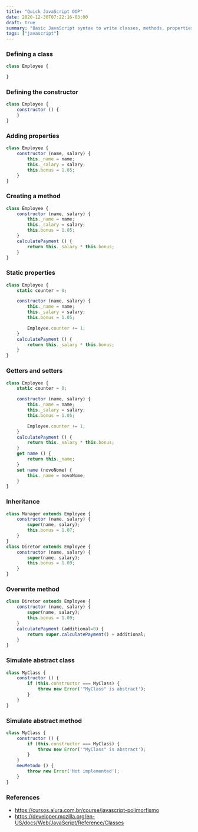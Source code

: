 ```yaml
---
title: "Quick JavaScript OOP"
date: 2020-12-30T07:22:16-03:00
draft: true
summary: "Basic JavaScript syntax to write classes, methods, properties and inheritance"
tags: ["javascript"]
---
```



### Defining a class

```js
class Employee {

}
```


### Defining the constructor

```js
class Employee {
    constructor () {
    }
}
```


### Adding properties

```js
class Employee {
    constructor (name, salary) {
        this._name = name;
        this._salary = salary;
        this.bonus = 1.05;
    }
}
```


### Creating a method

```js
class Employee {
    constructor (name, salary) {
        this._name = name;
        this._salary = salary;
        this.bonus = 1.05;
    }
    calculatePayment () {
        return this._salary * this.bonus;
    }
}
```


### Static properties

```js
class Employee {
    static counter = 0;

    constructor (name, salary) {
        this._name = name;
        this._salary = salary;
        this.bonus = 1.05;

        Employee.counter += 1;
    }
    calculatePayment () {
        return this._salary * this.bonus;
    }
}
```


### Getters and setters

```js
class Employee {
    static counter = 0;

    constructor (name, salary) {
        this._name = name;
        this._salary = salary;
        this.bonus = 1.05;

        Employee.counter += 1;
    }
    calculatePayment () {
        return this._salary * this.bonus;
    }
    get name () {
        return this._name;
    }
    set name (novoNome) {
        this._name = novoNome;
    }
}
```


### Inheritance

```js
class Manager extends Employee {
    constructor (name, salary) {
        super(name, salary);
        this.bonus = 1.07;
    }
}
class Diretor extends Employee {
    constructor (name, salary) {
        super(name, salary);
        this.bonus = 1.09;
    }
}

```


### Overwrite method

```js
class Diretor extends Employee {
    constructor (name, salary) {
        super(name, salary);
        this.bonus = 1.09;
    }
    calculatePayment (additional=0) {
        return super.calculatePayment() + additional;
    }
}
```


### Simulate abstract class

```js
class MyClass {
    constructor () {
        if (this.constructor === MyClass) {
            throw new Error('"MyClass" is abstract');
        }
    }
}
```


### Simulate abstract method

```js
class MyClass {
    constructor () {
        if (this.constructor === MyClass) {
            throw new Error('"MyClass" is abstract');
        }
    }
    meuMetodo () {
        throw new Error('Not implemented');
    }
}
```


### References

* https://cursos.alura.com.br/course/javascript-polimorfismo
* https://developer.mozilla.org/en-US/docs/Web/JavaScript/Reference/Classes